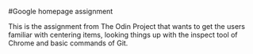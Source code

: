 #Google homepage assignment

This is the assignment from The Odin Project that wants to get the users familiar with centering items, looking things up with the inspect tool of Chrome and basic commands of Git.